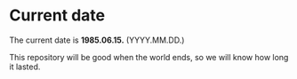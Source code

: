 # Current date

The current date is **1985.06.15.** (YYYY.MM.DD.)

This repository will be good when the world ends, so we will know how long it lasted.